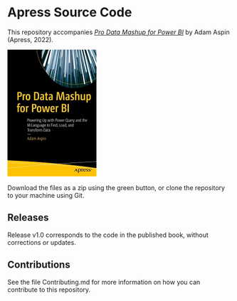 # Apress Source Code

This repository accompanies [*Pro Data Mashup for Power BI*](https://www.link.springer.com/book/10.1007/978-1-4842-8578-7) by Adam Aspin (Apress, 2022).

[comment]: #cover
![Cover image](9781484285770.jpg)

Download the files as a zip using the green button, or clone the repository to your machine using Git.

## Releases

Release v1.0 corresponds to the code in the published book, without corrections or updates.

## Contributions

See the file Contributing.md for more information on how you can contribute to this repository.